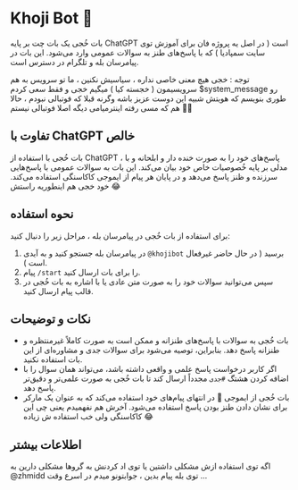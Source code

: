 # Khoji Bot 🗿

بات خُجی یک بات چت بر پایه ChatGPT است ( در اصل یه پروژه فان برای آموزش توی سایت سمپادیا ) که با پاسخ‌های طنز به سوالات عمومی وارد می‌شود. این بات در پیامرسان بله و تلگرام در دسترس است.

توجه : خجی هیچ معنی خاصی نداره ، سیاسیش نکنین ، ما تو سرویس به هم سرویسیمون ( خجسته کیا ) میگیم خجی و فقط سعی کردم $system_message رو طوری بنویسم که هویتش شبیه این دوست عزیز باشه وگرنه قبلا که فوتبالی نبودم ، حالا هم که مسی رفته اینترمیامی دیگه اصلا فوتبالی نیستم 🗿😅


## تفاوت با ChatGPT خالص

بات خُجی با استفاده از ChatGPT ، پاسخ‌های خود را به صورت خنده دار و ابلحانه و با مدلی بر پایه خُصوصیات خاص خود بیان می‌کند. این بات به سوالات عمومی با پاسخ‌هایی سرزنده و ظنز پاسخ می‌دهد و در پایان هر پیام از ایموجی کاکاسنگی استفاده می‌کند. خود خجی هم اینطوریه راستش 😂

## نحوه استفاده

برای استفاده از بات خُجی در پیامرسان بله ، مراحل زیر را دنبال کنید:

1. در پیامرسان بله جستجو کنید و به آیدی `@khojibot` برسید ( در حال حاضر غیرفعال است ).
2. پیام `/start` را برای بات ارسال کنید.
3. سپس می‌توانید سوالات خود را به صورت متن عادی یا با اشاره به بات خُجی در قالب پیام ارسال کنید.

## نکات و توضیحات

- بات خُجی به سوالات با پاسخ‌های طنزانه و ممکن است به صورت کاملاً غیرمنتظره و طنزانه پاسخ دهد. بنابراین، توصیه می‌شود برای سوالات جدی و مشاوره‌ای از این بات استفاده نکنید.
- اگر کاربر درخواست پاسخ علمی و واقعی داشته باشد، می‌تواند همان سوال را با اضافه کردن هشتگ `#جدی` مجدداً ارسال کند تا بات خُجی به صورت علمی‌تر و دقیق‌تر پاسخ دهد.
- بات خُجی از ایموجی 🗿 در انتهای پیام‌های خود استفاده می‌کند که به عنوان یک مارکر برای نشان دادن طنز بودن پاسخ استفاده می‌شود. آخرش هم نفهمیدم یعنی چی این کاکاسنگی ولی خب استفاده ش زیاده 😂

## اطلاعات بیشتر

اگه توی استفاده ازش مشکلی داشتین یا توی اد کردنش به گروها مشکلی دارین به @zhmidd توی بله پیام بدین ، جوابتونو میدم در اسرع وقت ...
